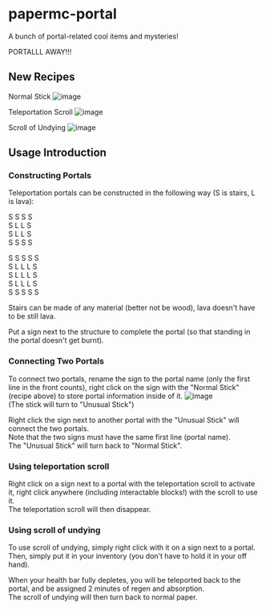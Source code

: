 # papermc-portal
A bunch of portal-related cool items and mysteries!

PORTALLL AWAY!!!

## New Recipes

Normal Stick
![image](https://github.com/bcTornado608/papermc-portal/assets/82969027/eebf51b0-959f-4054-bd4c-86b6451a52f7)

Teleportation Scroll
![image](https://github.com/bcTornado608/papermc-portal/assets/82969027/41a43204-a0db-4b64-9b8d-f36a991adf5f)

Scroll of Undying
![image](https://github.com/bcTornado608/papermc-portal/assets/82969027/dea7d432-74f4-4a2a-bc3e-9ba8046ea696)

## Usage Introduction

### Constructing Portals
Teleportation portals can be constructed in the following way (S is stairs, L is lava):

S  S  S  S  
S  L  L  S  
S  L  L  S  
S  S  S  S  
  
S  S  S  S  S  
S  L  L  L  S  
S  L  L  L  S  
S  L  L  L  S  
S  S  S  S  S  

Stairs can be made of any material (better not be wood), lava doesn't have to be still lava.

Put a sign next to the structure to complete the portal (so that standing in the portal doesn't get burnt).


### Connecting Two Portals
To connect two portals, rename the sign to the portal name (only the first line in the front counts), right click on the sign with the "Normal Stick" (recipe above) to store portal information inside of it.
![image](https://github.com/bcTornado608/papermc-portal/assets/82969027/8706c910-dd09-4ef0-b032-09b72de46996)  
(The stick will turn to "Unusual Stick")  
   

Right click the sign next to another portal with the "Unusual Stick" will connect the two portals.  
Note that the two signs must have the same first line (portal name).  
The "Unusual Stick" will turn back to "Normal Stick".


### Using teleportation scroll
Right click on a sign next to a portal with the teleportation scroll to activate it, right click anywhere (including interactable blocks!) with the scroll to use it.  
The teleportation scroll will then disappear.

### Using scroll of undying
To use scroll of undying, simply right click with it on a sign next to a portal.
Then, simply put it in your inventory (you don't have to hold it in your off hand).  

When your health bar fully depletes, you will be teleported back to the portal, and be assigned 2 minutes of regen and absorption.  
The scroll of undying will then turn back to normal paper.

